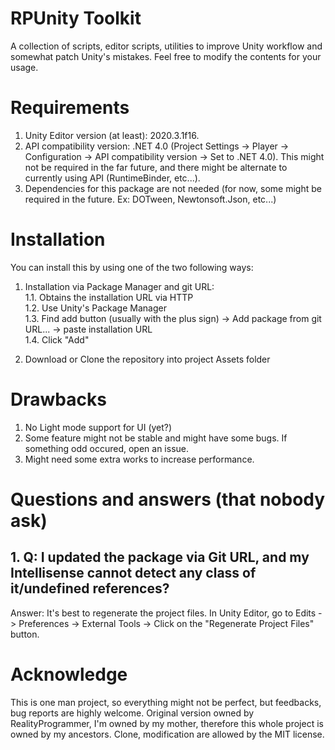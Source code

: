 # RPUnity Toolkit
A collection of scripts, editor scripts, utilities to improve Unity workflow and somewhat patch Unity's mistakes. Feel free to modify the contents for your usage.

# Requirements
1. Unity Editor version (at least): 2020.3.1f16.
2. API compatibility version: .NET 4.0 (Project Settings -> Player -> Configuration -> API compatibility version -> Set to .NET 4.0). This might not be required in the far future, and there might be alternate to currently using API (RuntimeBinder, etc...).  
3. Dependencies for this package are not needed (for now, some might be required in the future. Ex: DOTween, Newtonsoft.Json, etc...)

# Installation
You can install this by using one of the two following ways:

1. Installation via Package Manager and git URL:  
  1.1. Obtains the installation URL via HTTP  
  1.2. Use Unity's Package Manager  
  1.3. Find add button (usually with the plus sign) -> Add package from git URL... -> paste installation URL  
  1.4. Click "Add"  
  
2. Download or Clone the repository into project Assets folder

# Drawbacks
1. No Light mode support for UI (yet?)  
2. Some feature might not be stable and might have some bugs. If something odd occured, open an issue.  
3. Might need some extra works to increase performance.  

# Questions and answers (that nobody ask)
## 1. Q: I updated the package via Git URL, and my Intellisense cannot detect any class of it/undefined references?
Answer: It's best to regenerate the project files. In Unity Editor, go to Edits -> Preferences -> External Tools -> Click on the "Regenerate Project Files" button.

# Acknowledge
This is one man project, so everything might not be perfect, but feedbacks, bug reports are highly welcome. Original version owned by RealityProgrammer, I'm owned by my mother, therefore this whole project is owned by my ancestors. Clone, modification are allowed by the MIT license.
